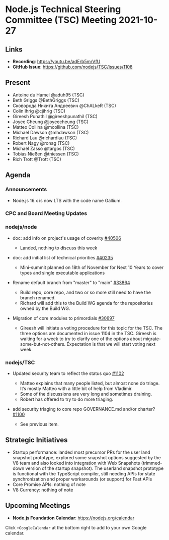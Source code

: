 # Node.js Technical Steering Committee (TSC) Meeting 2021-10-27

## Links

* **Recording**:  <https://youtu.be/adErb5mrVfU>
* **GitHub Issue**: <https://github.com/nodejs/TSC/issues/1108>

## Present

* Antoine du Hamel @aduh95 (TSC)
* Beth Griggs @BethGriggs (TSC)
* Сковорода Никита Андреевич @ChALkeR (TSC)
* Colin Ihrig @cjihrig (TSC)
* Gireesh Punathil @gireeshpunathil (TSC)
* Joyee Cheung @joyeecheung (TSC)
* Matteo Collina @mcollina (TSC)
* Michael Dawson @mhdawson (TSC)
* Richard Lau @richardlau (TSC)
* Robert Nagy @ronag (TSC)
* Michaël Zasso @targos (TSC)
* Tobias Nießen @tniessen (TSC)
* Rich Trott @Trott (TSC)

## Agenda

### Announcements

* Node.js 16.x is now LTS with the code name Gallium.

### CPC and Board Meeting Updates

### nodejs/node

* doc: add info on project's usage of coverity [#40506](https://github.com/nodejs/node/pull/40506)
  * Landed, nothing to discuss this week

* doc: add initial list of technical priorities [#40235](https://github.com/nodejs/node/pull/40235)
  * Mini-summit planned on 18th of November for Next 10 Years to cover types and single executable applications

* Rename default branch from "master" to "main" [#33864](https://github.com/nodejs/node/issues/33864)
  * Build repo, core repo, and two or so more still need to have the branch renamed.
  * Richard will add this to the Build WG agenda for the repositories owned by the Build WG.

* Migration of core modules to primordials [#30697](https://github.com/nodejs/node/issues/30697)
  * Gireesh will initiate a voting procedure for this topic for the TSC. The three options are documented
  in issue 1104 in the TSC. Gireesh is waiting for a week to try to clarify one of the options about
  migrate-some-but-not-others. Expectation is that we will start voting next week.

### nodejs/TSC

* Updated security team to reflect the status quo [#1102](https://github.com/nodejs/TSC/pull/1102)
  * Matteo explains that many people listed, but almost none do triage. It’s mostly Matteo with a little bit of help from Vladimir.
  * Some of the discussions are very long and sometimes draining.
  * Robert has offered to try to do more triaging.

* add security triaging to core repo GOVERNANCE.md and/or charter? [#1100](https://github.com/nodejs/TSC/issues/1100)
  * See previous item.

## Strategic Initiatives

* Startup performance: landed most precursor PRs for the user land snapshot prototype, explored some snapshot options
  suggested by the V8 team and also looked into integration with Web Snapshots
  (trimmed-down version of the startup snapshot). The userland snapshot prototype is functional with the
  TypeScript compiler, still needing APIs for state synchronization and proper workarounds (or support) for Fast APIs
* Core Promise APIs: nothing of note
* V8 Currency: nothing of note

## Upcoming Meetings

* **Node.js Foundation Calendar**: <https://nodejs.org/calendar>

Click `+GoogleCalendar` at the bottom right to add to your own Google calendar.
